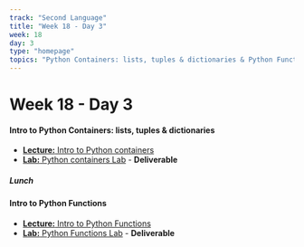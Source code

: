 ```yaml
---
track: "Second Language"
title: "Week 18 - Day 3"
week: 18
day: 3
type: "homepage"
topics: "Python Containers: lists, tuples & dictionaries & Python Functions"
---
```


# Week 18 - Day 3


#### Intro to Python Containers: lists, tuples & dictionaries
- [**Lecture:** Intro to Python containers](/second-language/week-18/day-3/lecture-materials/intro-to-python-containers/)
- [**Lab:** Python containers Lab](/second-language/week-18/day-3/labs/python-containers-lab/) - **Deliverable**

##### Lunch
#### Intro to Python Functions
- [**Lecture:** Intro to Python Functions](/second-language/week-18/day-3/lecture-materials/intro-to-python-functions/)
- [**Lab:** Python Functions Lab](/second-language/week-18/day-3/labs/python-functions-lab/) - **Deliverable**